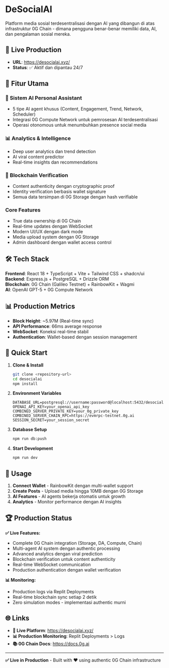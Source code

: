# DeSocialAI

Platform media sosial terdesentralisasi dengan AI yang dibangun di atas infrastruktur 0G Chain - dimana pengguna benar-benar memiliki data, AI, dan pengalaman sosial mereka.

## 🚀 Live Production
- **URL**: https://desocialai.xyz/
- **Status**: ✅ Aktif dan dipantau 24/7

## 🌟 Fitur Utama

### **🤖 Sistem AI Personal Assistant**
- 5 tipe AI agent khusus (Content, Engagement, Trend, Network, Scheduler)
- Integrasi 0G Compute Network untuk pemrosesan AI terdesentralisasi
- Operasi otonomous untuk menumbuhkan presence social media

### **📊 Analytics & Intelligence**
- Deep user analytics dan trend detection
- AI viral content predictor
- Real-time insights dan recommendations

### **🔐 Blockchain Verification**
- Content authenticity dengan cryptographic proof
- Identity verification berbasis wallet signature
- Semua data tersimpan di 0G Storage dengan hash verifiable

### **Core Features**
- True data ownership di 0G Chain
- Real-time updates dengan WebSocket
- Modern UI/UX dengan dark mode
- Media upload system dengan 0G Storage
- Admin dashboard dengan wallet access control

## 🛠️ Tech Stack

**Frontend**: React 18 + TypeScript + Vite + Tailwind CSS + shadcn/ui  
**Backend**: Express.js + PostgreSQL + Drizzle ORM  
**Blockchain**: 0G Chain (Galileo Testnet) + RainbowKit + Wagmi  
**AI**: OpenAI GPT-5 + 0G Compute Network

## 📊 Production Metrics
- **Block Height**: ~5.97M (Real-time sync)
- **API Performance**: 66ms average response
- **WebSocket**: Koneksi real-time stabil
- **Authentication**: Wallet-based dengan session management

## 🚀 Quick Start

1. **Clone & Install**
   ```bash
   git clone <repository-url>
   cd desocialai
   npm install
   ```

2. **Environment Variables**
   ```env
   DATABASE_URL=postgresql://username:password@localhost:5432/desocialai
   OPENAI_API_KEY=your_openai_api_key
   COMBINED_SERVER_PRIVATE_KEY=your_0g_private_key
   COMBINED_SERVER_CHAIN_RPC=https://evmrpc-testnet.0g.ai
   SESSION_SECRET=your_session_secret
   ```

3. **Database Setup**
   ```bash
   npm run db:push
   ```

4. **Start Development**
   ```bash
   npm run dev
   ```

## 📱 Usage

1. **Connect Wallet** - RainbowKit dengan multi-wallet support
2. **Create Posts** - Upload media hingga 10MB dengan 0G Storage
3. **AI Features** - AI agents bekerja otomatis untuk growth
4. **Analytics** - Monitor performance dengan AI insights

## 🏆 Production Status

**✅ Live Features:**
- Complete 0G Chain integration (Storage, DA, Compute, Chain)
- Multi-agent AI system dengan authentic processing
- Advanced analytics dengan viral prediction
- Blockchain verification untuk content authenticity  
- Real-time WebSocket communication
- Production authentication dengan wallet verification

**📊 Monitoring:**
- Production logs via Replit Deployments
- Real-time blockchain sync setiap 2 detik
- Zero simulation modes - implementasi authentic murni

## 🌐 Links

- **🚀 Live Platform**: https://desocialai.xyz/
- **📊 Production Monitoring**: Replit Deployments > Logs
- **📚 0G Chain Docs**: https://docs.0g.ai

---

**✅ Live in Production** - Built with ❤️ using authentic 0G Chain infrastructure